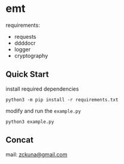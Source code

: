 # emt

requirements:
- requests
- ddddocr
- logger
- cryptography


## Quick Start
install required dependencies
```shell
python3 -m pip install -r requirements.txt
```

modify and run the `example.py`
```shell
python3 example.py
```


## Concat
mail: zckuna@gmail.com

